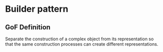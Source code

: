# Builder pattern

## GoF Definition

Separate the construction of a complex object from its representation so that the same construction processes can create different representations.
